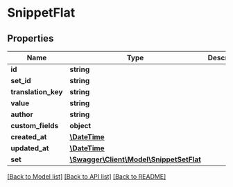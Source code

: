 # SnippetFlat

## Properties
Name | Type | Description | Notes
------------ | ------------- | ------------- | -------------
**id** | **string** |  | [optional] 
**set_id** | **string** |  | 
**translation_key** | **string** |  | 
**value** | **string** |  | 
**author** | **string** |  | 
**custom_fields** | **object** |  | [optional] 
**created_at** | [**\DateTime**](\DateTime.md) |  | 
**updated_at** | [**\DateTime**](\DateTime.md) |  | 
**set** | [**\Swagger\Client\Model\SnippetSetFlat**](SnippetSetFlat.md) |  | [optional] 

[[Back to Model list]](../../README.md#documentation-for-models) [[Back to API list]](../../README.md#documentation-for-api-endpoints) [[Back to README]](../../README.md)

